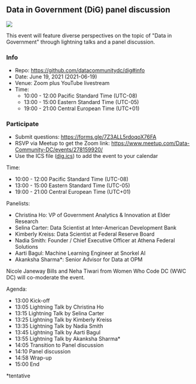 ## Data in Government (DiG) panel discussion

![](panel.png)

This event will feature diverse perspectives on the topic of "Data in Government" through lightning talks and a panel discussion.

### Info
- Repo: https://github.com/datacommunitydc/dig#info
- Date: June 19, 2021 (2021-06-19)
- Venue: Zoom plus YouTube livestream
- Time:
  - 10:00 - 12:00 Pacific Standard Time (UTC-08)
  - 13:00 - 15:00 Eastern Standard Time (UTC-05)
  - 19:00 - 21:00 Central European Time (UTC+01)

### Participate
- Submit questions: https://forms.gle/7Z3ALL5rdoqoX76FA
- RSVP via Meetup to get the Zoom link: https://www.meetup.com/Data-Community-DC/events/278159920/
- Use the ICS file ([dig.ics](dig.ics)) to add the event to your calendar

Time:
- 10:00 - 12:00 Pacific Standard Time (UTC-08)
- 13:00 - 15:00 Eastern Standard Time (UTC-05)
- 19:00 - 21:00 Central European Time (UTC+01)

Panelists:
- Christina Ho: VP of Government Analytics & Innovation at Elder Research
- Selina Carter: Data Scientist at Inter-American Development Bank
- Kimberly Kreiss: Data Scientist at Federal Reserve Board
- Nadia Smith: Founder / Chief Executive Officer at Athena Federal Solutions
- Aarti Bagul: Machine Learning Engineer at Snorkel AI
- Akanksha Sharma*: Senior Advisor for Data at OPM

Nicole Janeway Bills and Neha Tiwari from Women Who Code DC (WWC DC) will co-moderate the event.

Agenda:
- 13:00 Kick-off
- 13:05 Lightning Talk by Christina Ho
- 13:15 Lightning Talk by Selina Carter
- 13:25 Lightning Talk by Kimberly Kreiss
- 13:35 Lightning Talk by Nadia Smith
- 13:45 Lightning Talk by Aarti Bagul
- 13:55 Lightning Talk by Akanksha Sharma*
- 14:05 Transition to Panel discussion
- 14:10 Panel discussion
- 14:58 Wrap-up
- 15:00 End

*tentative
